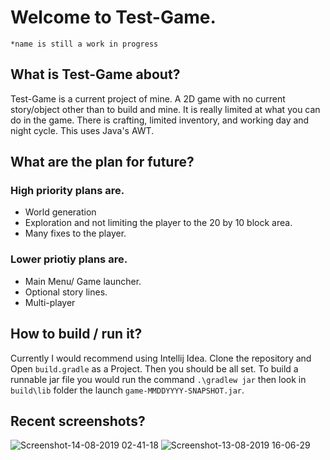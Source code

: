# Welcome to Test-Game. 
`*name is still a work in progress`
## What is Test-Game about?
Test-Game is a current project of mine. A 2D game with no current story/object other than to build and mine. It is really limited at what you can do in the game. There is crafting, limited inventory, and working day and night cycle. This uses Java's AWT.
## What are the plan for future?
### High priority plans are.
* World generation
* Exploration and not limiting the player to the 20 by 10 block area.
* Many fixes to the player.
### Lower priotiy plans are.
* Main Menu/ Game launcher.
* Optional story lines.
* Multi-player
## How to build / run it?
Currently I would recommend using Intellij Idea.
Clone the repository and Open `build.gradle` as a Project. Then you should be all set.
To build a runnable jar file you would run the command `.\gradlew jar` then look in `build\lib` folder the launch `game-MMDDYYYY-SNAPSHOT.jar`.
## Recent screenshots?
![Screenshot-14-08-2019 02-41-18](https://github.com/inferno4you/Test-Game/tree/master/screenshots/Screenshot-14-08-2019_02-41-18.png)
![Screenshot-13-08-2019 16-06-29](https://github.com/inferno4you/Test-Game/tree/master/screenshots/Screenshot-13-08-2019_16-06-29.png)